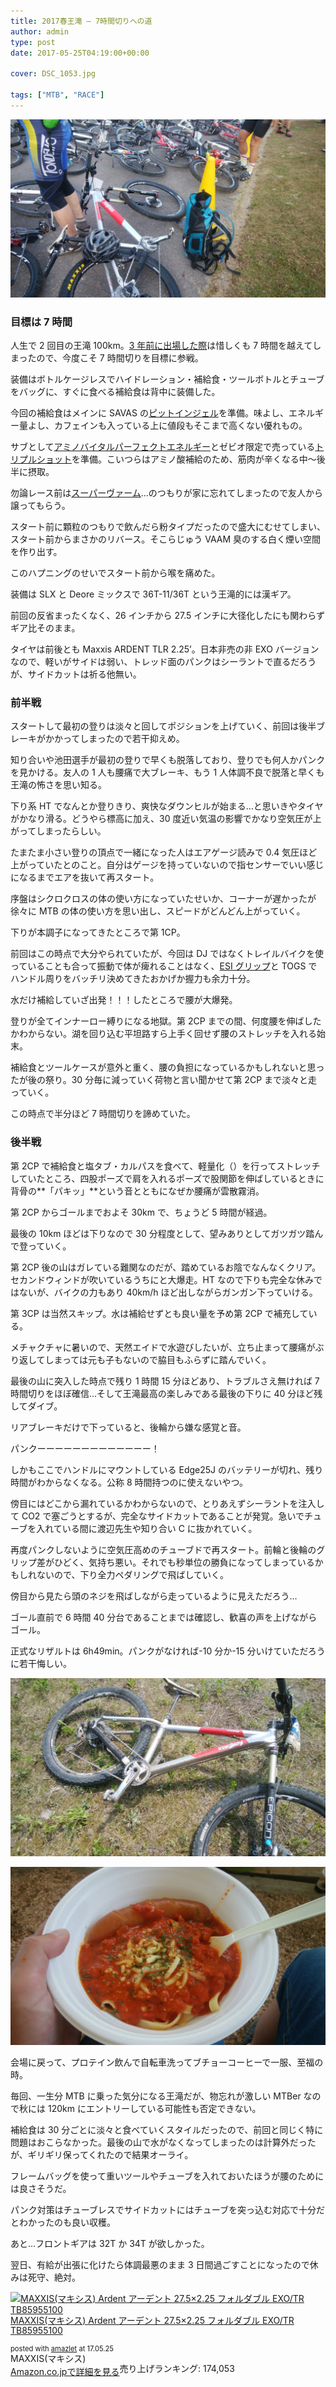 ```yaml
---
title: 2017春王滝 – 7時間切りへの道
author: admin
type: post
date: 2017-05-25T04:19:00+00:00

cover: DSC_1053.jpg

tags: ["MTB", "RACE"]
---
```


![image](./DSC_1053.jpg)

### 目標は 7 時間

人生で 2 回目の王滝 100km。<a href="/2014/05/2014-sda.html" target="_blank">3 年前に出場した際</a>は惜しくも 7 時間を越えてしまったので、今度こそ 7 時間切りを目標に参戦。

装備はボトルケージレスでハイドレーション・補給食・ツールボトルとチューブをバッグに、すぐに食べる補給食は背中に装備した。

今回の補給食はメインに SAVAS の<a href="http://amzn.to/2rkSJRk" target="_blank">ピットインジェル</a>を準備。味よし、エネルギー量よし、カフェインも入っている上に値段もそこまで高くない優れもの。

サブとして<a href="http://amzn.to/2rYmfc7" target="_blank">アミノバイタルパーフェクトエネルギー</a>とゼビオ限定で売っている<a href="https://ssx.xebio-online.com/ec/srDispProductDetail/ItemId/A-10434437801" target="_blank">トリプルショット</a>を準備。こいつらはアミノ酸補給のため、筋肉が辛くなる中～後半に摂取。

勿論レース前は<a href="http://amzn.to/2rCT7uk" target="_blank">スーパーヴァーム</a>…のつもりが家に忘れてしまったので友人から譲ってもらう。

スタート前に顆粒のつもりで飲んだら粉タイプだったので盛大にむせてしまい、スタート前からまさかのリバース。そこらじゅう VAAM 臭のする白く煙い空間を作り出す。

このハプニングのせいでスタート前から喉を痛めた。

装備は SLX と Deore ミックスで 36T-11/36T という王滝的には漢ギア。

前回の反省まったくなく、26 インチから 27.5 インチに大径化したにも関わらずギア比そのまま。

タイヤは前後とも Maxxis ARDENT TLR 2.25&#8217;。日本非売の非 EXO バージョンなので、軽いがサイドは弱い、トレッド面のパンクはシーラントで直るだろうが、サイドカットは祈る他無い。

### 前半戦

スタートして最初の登りは淡々と回してポジションを上げていく、前回は後半ブレーキがかかってしまったので若干抑えめ。

知り合いや池田選手が最初の登りで早くも脱落しており、登りでも何人かパンクを見かける。友人の 1 人も腰痛で大ブレーキ、もう 1 人体調不良で脱落と早くも王滝の怖さを思い知る。

下り系 HT でなんとか登りきり、爽快なダウンヒルが始まる…と思いきやタイヤがかなり滑る。どうやら標高に加え、30 度近い気温の影響でかなり空気圧が上がってしまったらしい。

たまたま小さい登りの頂点で一緒になった人はエアゲージ読みで 0.4 気圧ほど上がっていたとのこと。自分はゲージを持っていないので指センサーでいい感じになるまでエアを抜いて再スタート。

序盤はシクロクロスの体の使い方になっていたせいか、コーナーが遅かったが徐々に MTB の体の使い方を思い出し、スピードがどんどん上がっていく。

下りが本調子になってきたところで第 1CP。

前回はこの時点で大分やられていたが、今回は DJ ではなくトレイルバイクを使っていることも合って振動で体が痺れることはなく、<a href="http://amzn.to/2rYoJXT" target="_blank">ESI グリップ</a>と TOGS でハンドル周りをバッチリ決めてきたおかげか握力も余力十分。

水だけ補給していざ出発！！！したところで腰が大爆発。

登りが全てインナーロー縛りになる地獄。第 2CP までの間、何度腰を伸ばしたかわからない。湖を回り込む平坦路すら上手く回せず腰のストレッチを入れる始末。

補給食とツールケースが意外と重く、腰の負担になっているかもしれないと思ったが後の祭り。30 分毎に減っていく荷物と言い聞かせて第 2CP まで淡々と走っていく。

この時点で半分ほど 7 時間切りを諦めていた。

### 後半戦

第 2CP で補給食と塩タブ・カルパスを食べて、軽量化（）を行ってストレッチしていたところ、四股ポーズで肩を入れるポーズで股関節を伸ばしているときに背骨の**「パキッ」**という音とともになぜか腰痛が雲散霧消。

第 2CP からゴールまでおよそ 30km で、ちょうど 5 時間が経過。

最後の 10km ほどは下りなので 30 分程度として、望みありとしてガツガツ踏んで登っていく。

第 2CP 後の山はガレている難関なのだが、踏めているお陰でなんなくクリア。セカンドウィンドが吹いているうちにと大爆走。HT なので下りも完全な休みではないが、バイクの力もあり 40km/h ほど出しながらガンガン下っていける。

第 3CP は当然スキップ。水は補給せずとも良い量を予め第 2CP で補充している。

メチャクチャに暑いので、天然エイドで水遊びしたいが、立ち止まって腰痛がぶり返してしまっては元も子もないので脇目もふらずに踏んでいく。

最後の山に突入した時点で残り 1 時間 15 分ほどあり、トラブルさえ無ければ 7 時間切りをほぼ確信…そして王滝最高の楽しみである最後の下りに 40 分ほど残してダイブ。

リアブレーキだけで下っていると、後輪から嫌な感覚と音。

パンクーーーーーーーーーーーーー！

しかもここでハンドルにマウントしている Edge25J のバッテリーが切れ、残り時間がわからなくなる。公称 8 時間持つのに使えないやつ。

傍目にはどこから漏れているかわからないので、とりあえずシーラントを注入して CO2 で塞ごうとするが、完全なサイドカットであることが発覚。急いでチューブを入れている間に渡辺先生や知り合い C に抜かれていく。

再度パンクしないように空気圧高めのチューブドで再スタート。前輪と後輪のグリップ差がひどく、気持ち悪い。それでも秒単位の勝負になってしまっているかもしれないので、下り全力ペダリングで飛ばしていく。

傍目から見たら頭のネジを飛ばしながら走っているように見えただろう…

ゴール直前で 6 時間 40 分台であることまでは確認し、歓喜の声を上げながらゴール。

正式なリザルトは 6h49min。パンクがなければ-10 分か-15 分いけていただろうに若干悔しい。

![image](./DSC_1054.jpg)

![image](./DSC_1055.jpg)

会場に戻って、プロテイン飲んで自転車洗ってブチョーコーヒーで一服、至福の時。

毎回、一生分 MTB に乗った気分になる王滝だが、物忘れが激しい MTBer なので秋には 120km にエントリーしている可能性も否定できない。

補給食は 30 分ごとに淡々と食べていくスタイルだったので、前回と同じく特に問題はおこらなかった。最後の山で水がなくなってしまったのは計算外だったが、ギリギリ保ってくれたので結果オーライ。

フレームバッグを使って重いツールやチューブを入れておいたほうが腰のためには良さそうだ。

パンク対策はチューブレスでサイドカットにはチューブを突っ込む対応で十分だとわかったのも良い収穫。

あと…フロントギアは 32T か 34T が欲しかった。

翌日、有給が出張に化けたら体調最悪のまま 3 日間過ごすことになったので休みは死守、絶対。

<div class="amazlet-box" style="margin-bottom: 0px;">
  <div class="amazlet-image" style="float: left; margin: 0px 12px 1px 0px;">
    <a href="http://www.amazon.co.jp/exec/obidos/ASIN/B00IWK4ULU/gensobunya-22/ref=nosim/" name="amazletlink" target="_blank"><img alt="MAXXIS(マキシス) Ardent アーデント 27.5×2.25 フォルダブル EXO/TR TB85955100" src="https://images-fe.ssl-images-amazon.com/images/I/51roppIy2YL._SL160_.jpg" style="border: none;" /></a>
  </div>

  <div class="amazlet-info" style="line-height: 120%; margin-bottom: 10px;">
    <div class="amazlet-name" style="line-height: 120%; margin-bottom: 10px;">
<a href="http://www.amazon.co.jp/exec/obidos/ASIN/B00IWK4ULU/gensobunya-22/ref=nosim/" name="amazletlink" target="_blank">MAXXIS(マキシス) Ardent アーデント 27.5×2.25 フォルダブル EXO/TR TB85955100</a></p>

<div class="amazlet-powered-date" style="font-size: 80%; line-height: 120%; margin-top: 5px;">
  posted with <a href="http://www.amazlet.com/" target="_blank" title="amazlet">amazlet</a> at 17.05.25
</div>

<div class="amazlet-detail">
MAXXIS(マキシス) <br /> 売り上げランキング: 174,053

<div class="amazlet-sub-info" style="float: left;">
<div class="amazlet-link" style="margin-top: 5px;">
  <a href="http://www.amazon.co.jp/exec/obidos/ASIN/B00IWK4ULU/gensobunya-22/ref=nosim/" name="amazletlink" target="_blank">Amazon.co.jpで詳細を見る</a>
</div>

  </div>

  <div class="amazlet-footer" style="clear: left;">
  </div>
</div>
